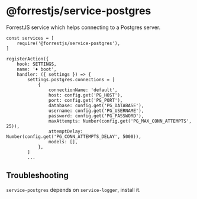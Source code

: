 # @forrestjs/service-postgres

ForrestJS service which helps connecting to a Postgres server.

    const services = [
        require('@forrestjs/service-postgres'),
    ]

    registerAction({
        hook: SETTINGS,
        name: '♦ boot',
        handler: ({ settings }) => {
            settings.postgres.connections = [
                {
                    connectionName: 'default',
                    host: config.get('PG_HOST'),
                    port: config.get('PG_PORT'),
                    database: config.get('PG_DATABASE'),
                    username: config.get('PG_USERNAME'),
                    password: config.get('PG_PASSWORD'),
                    maxAttempts: Number(config.get('PG_MAX_CONN_ATTEMPTS', 25)),
                    attemptDelay: Number(config.get('PG_CONN_ATTEMPTS_DELAY', 5000)),
                    models: [],
                },
            ]
            ...

## Troubleshooting

`service-postgres` depends on `service-logger`, install it.
